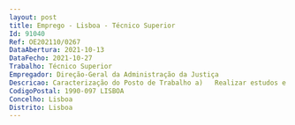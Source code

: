 ```yaml
--- 
layout: post
title: Emprego - Lisboa - Técnico Superior
Id: 91040
Ref: OE202110/0267
DataAbertura: 2021-10-13
DataFecho: 2021-10-27
Trabalho: Técnico Superior
Empregador: Direção-Geral da Administração da Justiça
Descricao: Caracterização do Posto de Trabalho a)	Realizar estudos e prestar apoio técnico jurídico, no âmbito das atribuições da DGAJ e do normal desenvolvimento das respetivas atividades  b)	Elaborar propostas de diplomas legais e regulamentares relacionadas com a atividade da DGAJ e dos tribunais c)	Elaborar propostas de despachos d)	Assegurar a resposta às reclamações e recursos hierárquicos e)	Preparar e acompanhar a intervenção da DGAJ em processos jurisdicionais, praticando todos os atos de contencioso administrativo necessários f)	Instruir processos disciplinares, sindicâncias, inquéritos g)	Assegurar o apoio técnico administrativo no âmbito da arbitragem voluntária e necessária, designadamente na arbitragem relativa à fixação de serviços mínimos.
CodigoPostal: 1990-097 LISBOA
Concelho: Lisboa
Distrito: Lisboa
--- 
```

